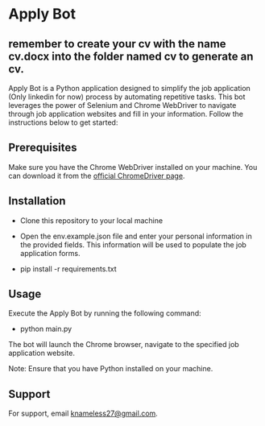 
# Apply Bot

## remember to create your cv with the name cv.docx into the folder named cv to generate an cv.

Apply Bot is a Python application designed to simplify the job application (Only linkedin for now) process by automating repetitive tasks. This bot leverages the power of Selenium and Chrome WebDriver to navigate through job application websites and fill in your information. Follow the instructions below to get started:


## Prerequisites

Make sure you have the Chrome WebDriver installed on your machine. You can download it from the [official ChromeDriver page](https://chromedriver.chromium.org/downloads).

## Installation

- Clone this repository to your local machine

- Open the env.example.json file and enter your personal information in the provided fields. This information will be used to populate the job application forms.

- pip install -r requirements.txt

## Usage

Execute the Apply Bot by running the following command:

- python main.py

The bot will launch the Chrome browser, navigate to the specified job application website.

Note: Ensure that you have Python installed on your machine.
## Support

For support, email knameless27@gmail.com.


